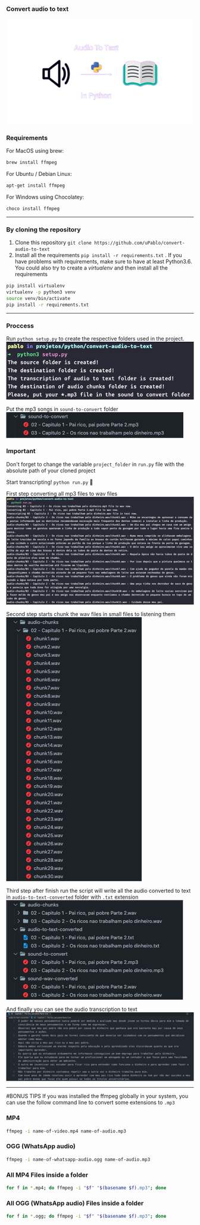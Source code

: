 ### Convert audio to text
![convert-audio-to-text](https://raw.githubusercontent.com/uPablo/convert-audio-to-text/main/assets/convert-audio-to-text.png)

### Requirements
For MacOS using brew:
```bash
brew install ffmpeg
```

For Ubuntu / Debian Linux:
```bash
apt-get install ffmpeg
```

For Windows using Chocolatey:
```bash
choco install ffmpeg
```

---

### By cloning the repository
1. Clone this repository `git clone https://github.com/uPablo/convert-audio-to-text`
2. Install all the requirements `pip install -r requirements.txt` . If you have problems with requirements, make sure to have at least Python3.6. You could also try to create a _virtualenv_ and then install all the requirements

```sh
pip install virtualenv
virtualenv -p python3 venv
source venv/bin/activate
pip install -r requirements.txt
```

---

### Proccess
Run `python setup.py` to create the respective folders used in the project.<br/>
![console with instructions to put mp3 in the sound-to-convert folder](https://raw.githubusercontent.com/uPablo/convert-audio-to-text/main/assets/run-python-setup.png)

Put the mp3 songs in `sound-to-convert` folder<br/>
![mp3 songs in sound-to-convert folder](https://raw.githubusercontent.com/uPablo/convert-audio-to-text/main/assets/put-mp3-files-in-sound-to-convert-folder.png)

### Important
Don't forget to change the variable `project_folder` in `run.py` file with the absolute path of your cloned project

Start transcripting! `python run.py` 🥳

First step converting all mp3 files to wav files<br/>
![script starts convert to wav and transcript the audio](https://raw.githubusercontent.com/uPablo/convert-audio-to-text/main/assets/run-python-run.png)

Second step starts chunk the wav files in small files to listening them<br/>
![chucking the wav files in small files](https://raw.githubusercontent.com/uPablo/convert-audio-to-text/main/assets/chuncked-audios.png)

Third step after finish run the script will write all the audio converted to text in `audio-to-text-converted` folder with `.txt` extension<br/>
![file txt with audio converted in text](https://raw.githubusercontent.com/uPablo/convert-audio-to-text/main/assets/folders-workflow-transcription.png)

And finally you can see the audio transcription to text<br/>
![txt file with text write inside](https://raw.githubusercontent.com/uPablo/convert-audio-to-text/main/assets/transcription-in-txt-file-finished.png)

---
#BONUS TIPS
If you was installed the ffmpeg globally in your system, you can use the follow command line to convert some extensions to `.mp3`

### MP4
```bash
ffmpeg -i name-of-video.mp4 name-of-audio.mp3
```

### OGG (WhatsApp audio)
```bash
ffmpeg -i name-of-whatsapp-audio.ogg name-of-audio.mp3
```

### All MP4 Files inside a folder
```bash
for f in *.mp4; do ffmpeg -i "$f" "$(basename $f).mp3"; done
```

### All OGG (WhatsApp audio) Files inside a folder
```bash
for f in *.ogg; do ffmpeg -i "$f" "$(basename $f).mp3"; done
```